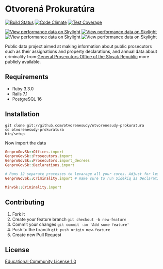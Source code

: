 # Otvorená Prokuratúra

[![Build Status](https://github.com/otvorenesudy/otvorenesudy-prokuratura/actions/workflows/main.yml/badge.svg?branch=main)](https://github.com/otvorenesudy/otvorenesudy-prokuratura/actions?query=branch:main)
[![Code Climate](https://codeclimate.com/github/otvorenesudy/otvorenesudy-prokuratura/badges/gpa.svg)](https://codeclimate.com/github/otvorenesudy/otvorenesudy-prokuratura)
[![Test Coverage](https://codeclimate.com/github/otvorenesudy/otvorenesudy-prokuratura/badges/coverage.svg)](https://codeclimate.com/github/otvorenesudy/otvorenesudy-prokuratura/coverage)

[![View performance data on Skylight](https://badges.skylight.io/status/T4hV7FBx1p8H.svg)](https://oss.skylight.io/app/applications/T4hV7FBx1p8H)
[![View performance data on Skylight](https://badges.skylight.io/rpm/T4hV7FBx1p8H.svg)](https://oss.skylight.io/app/applications/T4hV7FBx1p8H)
[![View performance data on Skylight](https://badges.skylight.io/typical/T4hV7FBx1p8H.svg)](https://oss.skylight.io/app/applications/T4hV7FBx1p8H)
[![View performance data on Skylight](https://badges.skylight.io/problem/T4hV7FBx1p8H.svg)](https://oss.skylight.io/app/applications/T4hV7FBx1p8H)

Public data project aimed at making information about public prosecutors such as their assignations and property declarations, and annual data about criminality from [General Prosecutors Office of the Slovak Republic](https://www.genpro.gov.sk) more publicly available.

## Requirements

- Ruby 3.3.0
- Rails 7.1
- PostgreSQL 16

## Installation

```
git clone git://github.com/otvorenesudy/otvorenesudy-prokuratura
cd otvorenesudy-prokuratura
bin/setup
```

Now import the data

```ruby
GenproGovSk::Offices.import
GenproGovSk::Prosecutors.import
GenproGovSk::Prosecutors.import_decrees
GenproGovSk::Declarations.import

# Runs 12 separate processes to levarage all your cores. Adjust for less if needed.
GenproGovSk::Criminality.import # make sure to run Sidekiq as Declarations are processed in jobs

MinvSk::Criminality.import
```

## Contributing

1. Fork it
2. Create your feature branch `git checkout -b new-feature`
3. Commit your changes `git commit -am 'Add some feature'`
4. Push to the branch `git push origin new-feature`
5. Create new Pull Request

## License

[Educational Community License 1.0](http://opensource.org/licenses/ecl1.php)
